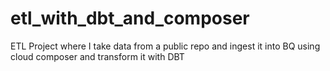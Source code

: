 # etl_with_dbt_and_composer
ETL Project where I take data from a public repo and ingest it into BQ using cloud composer and transform it with DBT 
